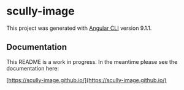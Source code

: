 # scully-image

This project was generated with [Angular CLI](https://github.com/angular/angular-cli) version 9.1.1.

## Documentation

This README is a work in progress. In the meantime please see the documentation here:

[https://scully-image.github.io/](https://scully-image.github.io/)
